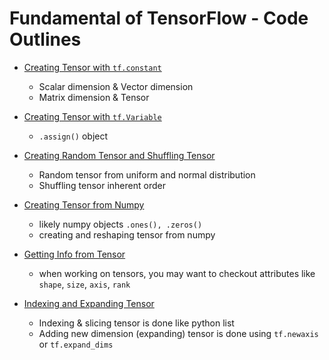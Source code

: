 # Fundamental of TensorFlow -  Code Outlines

- <a href='01 - Tensorflow.ipynb'>Creating Tensor with `tf.constant`</a>
    - Scalar dimension & Vector dimension
    - Matrix dimension & Tensor 

- <a href='./02 - Creating Tensor.ipynb'>Creating Tensor with `tf.Variable`</a>
    - `.assign()` object

- <a href='./03 - Random & Shuffling Tensor.ipynb'>Creating Random Tensor and Shuffling Tensor</a>
    - Random tensor from uniform and normal distribution
    - Shuffling tensor inherent order

- <a href='./04 - Tensor from Numpy.ipynb'>Creating Tensor from Numpy</a>
    - likely numpy objects `.ones(), .zeros()`
    - creating and reshaping tensor from numpy

- <a href='./05 - Info from Tensor.ipynb'>Getting Info from Tensor</a>
    - when working on tensors, you may want to checkout attributes like `shape`, `size`, `axis`, `rank`

- <a href='./06 - Indexing Tensor.ipynb'>Indexing and Expanding Tensor</a>
    - Indexing & slicing tensor is done like python list
    - Adding new dimension (expanding) tensor is done using `tf.newaxis` or `tf.expand_dims`
